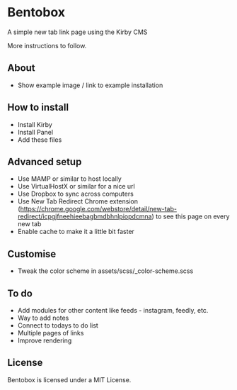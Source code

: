 # Bentobox
A simple new tab link page using the Kirby CMS

More instructions to follow.

## About
- Show example image / link to example installation

## How to install
- Install Kirby
- Install Panel
- Add these files

## Advanced setup
- Use MAMP or similar to host locally
- Use VirtualHostX or similar for a nice url
- Use Dropbox to sync across computers
- Use New Tab Redirect Chrome extension (https://chrome.google.com/webstore/detail/new-tab-redirect/icpgjfneehieebagbmdbhnlpiopdcmna) to see this page on every new tab
- Enable cache to make it a little bit faster

## Customise
- Tweak the color scheme in assets/scss/\_color-scheme.scss

## To do
- Add modules for other content like feeds - instagram, feedly, etc.
- Way to add notes
- Connect to todays to do list
- Multiple pages of links
- Improve rendering  

## License
Bentobox is licensed under a MIT License.

